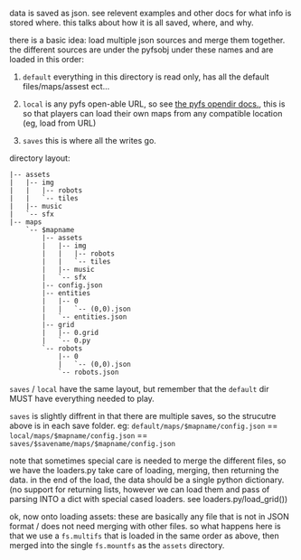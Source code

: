 data is saved as json. see relevent examples and other docs for what info is stored where. this talks about how it is all saved, where, and why.

there is a basic idea: load multiple json sources and merge them together. the different sources are under the pyfsobj under these names and are loaded in this order:

1. `default` everything in this directory is read only, has all the default files/maps/assest ect...

2. `local` is any pyfs open-able URL, so see [the pyfs opendir docs.](http://packages.python.org/fs/opener.html#module-fs.opener), this is so that players can load their own maps from any compatible location (eg, load from URL)

3. `saves` this is where all the writes go.


directory layout:

```
|-- assets
|   |-- img
|   |   |-- robots
|   |   `-- tiles
|   |-- music
|   `-- sfx
|-- maps
    `-- $mapname
        |-- assets
        |   |-- img
        |   |   |-- robots
        |   |   `-- tiles
        |   |-- music
        |   `-- sfx
        |-- config.json
        |-- entities
        |   |-- 0
        |   |   `-- (0,0).json
        |   `-- entities.json
        |-- grid
        |   |-- 0.grid
        |   `-- 0.py
        `-- robots
            |-- 0
            |   `-- (0,0).json
            `-- robots.json
```

`saves` / `local` have the same layout, but remember that the `default` dir MUST have everything needed to play. 

`saves` is slightly diffrent in that there are multiple saves, so the strucutre above is in each save folder. eg: `default/maps/$mapname/config.json` == `local/maps/$mapname/config.json` == `saves/$savename/maps/$mapname/config.json`


note that sometimes special care is needed to merge the different files, so we have the loaders.py take care of loading, merging, then returning the data. in the end of the load, the data should be a single python dictionary. (no support for returning lists, however we can load them and pass of parsing INTO a dict with special cased loaders. see loaders.py/load_grid())


ok, now onto loading assets: these are basically any file that is not in JSON format / does not need merging with other files. so what happens here is that we use a `fs.multifs` that is loaded in the same order as above, then merged into the single `fs.mountfs` as the `assets` directory.